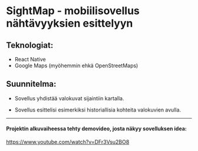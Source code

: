 # SightMap - mobiilisovellus nähtävyyksien esittelyyn

## Teknologiat:
- React Native
- Google Maps (myöhemmin ehkä OpenStreetMaps)

## Suunnitelma:
- Sovellus yhdistää valokuvat sijaintiin kartalla.

- Sovellus esittelisi esimerkiksi historiallisia kohteita valokuvien avulla.

____________________________________________________________

#### Projektin alkuvaiheessa tehty demovideo, josta näkyy sovelluksen idea:
https://www.youtube.com/watch?v=DFr3Vsu2BO8
